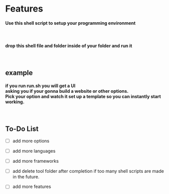 # Features
<h4>Use this shell script to setup your programming environment</h4><br/>
<h4>drop this shell file and folder inside of your folder and run it</h4><br/>

## example
<h4>if you run run.sh you will get a UI <br/>
asking you if your gonna build a website or other options. <br/>
Pick your option and watch it set up a template so you can instantly start working.</h4><br/>

## To-Do List
- [ ] add more options
- [ ] add more languages
- [ ] add more frameworks
- [ ] add delete tool folder after completion if too many shell scripts are made in the future.
- [ ] add more features


